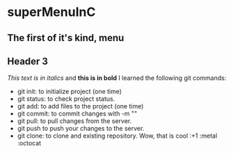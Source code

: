 # superMenuInC

## The first of it's kind, menu
## Header 3
*This text is in italics* and **this is in bold**
I learned the following git commands:
* git init: to initialize project (one time)
* git status: to check project status.
* git add: to add files to the project (one time)
* git commit: to commit changes with -m ""
* git pull: to pull changes from the server.
* git push to push your changes to the server.
* git clone: to clone and existing repository.
Wow, that is cool :+1 :metal :octocat

